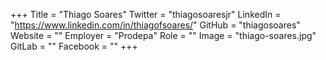 +++
Title = "Thiago Soares"
Twitter = "thiagosoaresjr"
LinkedIn = "https://www.linkedin.com/in/thiagofsoares/"
GitHub = "thiagosoares"
Website = ""
Employer = "Prodepa"
Role = ""
Image = "thiago-soares.jpg"
GitLab = ""
Facebook = ""
+++
